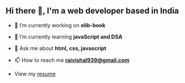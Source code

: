 ##  Hi there 👋, I'm a web developer based in India

- 🔭 I’m currently working on **elib-book**

- 🌱 I’m currently learning **javaScript and DSA**

- 💬 Ask me about **html, css, javascript**

- 📫 How to reach me **raivishal939@gmail.com**
- View my [resume](https://drive.google.com/file/d/1nOGdbWrI1563MG3s4OZY-pnXTr-24zWl/view?usp=sharing)
